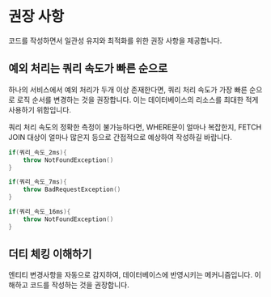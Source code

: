 # 권장 사항

코드를 작성하면서 일관성 유지와 최적화를 위한 권장 사항을 제공합니다.

## 예외 처리는 쿼리 속도가 빠른 순으로

하나의 서비스에서 예외 처리가 두개 이상 존재한다면, 쿼리 처리 속도가 가장 빠른 순으로 로직 순서를 변경하는 것을 권장합니다. 이는 데이터베이스의 리소스를 최대한 적게 사용하기 위함입니다.

쿼리 처리 속도의 정확한 측정이 불가능하다면, WHERE문이 얼마나 복잡한지, FETCH JOIN 대상이 얼마나 많은지 등으로 간접적으로 예상하여 작성하길 바랍니다.

```kotlin
if(쿼리_속도_2ms){
    throw NotFoundException()
}

if(쿼리_속도_7ms){
    throw BadRequestException()
}

if(쿼리_속도_16ms){
    throw NotFoundException()
}
```

## 더티 체킹 이해하기

엔티티 변경사항을 자동으로 감지하여, 데이터베이스에 반영시키는 메커니즘입니다. 이해하고 코드를 작성하는 것을 권장합니다.
